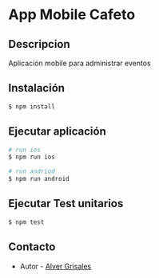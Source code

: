 # App Mobile Cafeto

## Descripcion

Aplicación mobile para administrar eventos

## Instalación

```bash
$ npm install
```

## Ejecutar aplicación

```bash
# run ios
$ npm run ios 

# run andriod
$ npm run android
```

## Ejecutar Test unitarios
```bash
$ npm test
```


## Contacto
- Autor - [Alver Grisales](https://twitter.com/23Alver)
